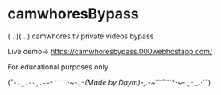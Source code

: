 # camwhoresBypass

( . )( . )
camwhores.tv private videos bypass

Live demo-> https://camwhoresbypass.000webhostapp.com/


For educational purposes only


(¯`·._.··¸.-~*´¨¯¨`*·~-.,-(_Made by Daym_)-,.-~*´¨¯¨`*·~-.¸··._.·´¯)

